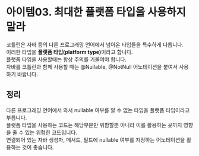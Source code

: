 # 아이템03. 최대한 플랫폼 타입을 사용하지 말라

코틀린은 자바 등의 다른 프로그래밍 언어에서 넘어온 타입들을 특수하게 다룹니다.<br>
이러한 타입을 <b>플랫폼 타입(platform type)</b>이라고 합니다.<br>
플랫폼 타입을 사용할때는 항상 주의를 기울여야 합니다.<br>
자바를 코틀린과 함께 사용할 때는 @Nullable, @NotNull 어노테이션을 붙여서 사용하기 바랍니다.

## 정리
다른 프로그래밍 언어에서 와서 nullable 여부를 알 수 없는 타입을 플랫폼 타입이라고 부릅니다.<br>
플랫폼 타입을 사용하는 코드는 해당부분만 위함할뿐 아니라 이를 활용하는 곳까지 영향을 줄 수 있는 위험한 코드입니다.<br>
연결되어 있는 자바 생성자, 메서드, 필드에 nullable 여부를 지정하는 어노테이션을 활용하는 것이 좋습니다.

